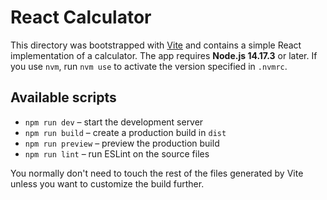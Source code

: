 # React Calculator

This directory was bootstrapped with [Vite](https://vitejs.dev/) and contains a
simple React implementation of a calculator. The app requires **Node.js 14.17.3**
or later. If you use `nvm`, run `nvm use` to activate the version specified in
`.nvmrc`.

## Available scripts

- `npm run dev` – start the development server
- `npm run build` – create a production build in `dist`
- `npm run preview` – preview the production build
- `npm run lint` – run ESLint on the source files

You normally don't need to touch the rest of the files generated by Vite unless
you want to customize the build further.
